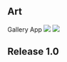 ## Art
Gallery App
![](https://img.shields.io/badge/Git-MyGitHub-green.svg)
![](https://img.shields.io/badge/nima-hosseini-orange.svg)
## Release 1.0
